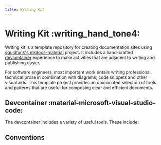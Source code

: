 ```yaml
---
title: Writing Kit
---
```


# Writing Kit :writing_hand_tone4:&nbsp;

Writing kit is a template repository for creating documentation sites using
[squidfunk's mkdocs-material](https://squidfunk.github.io/mkdocs-material) project. It includes a
hand-crafted [devcontainer](https://containers.dev) experience to make activities that are adjacent
to writing and publishing easier.

For software engineers, most important work entails writing professional, technical prose in
combination with diagrams, code snippets and other visual aids. This template project provides an
opinionated selection of tools and patterns that are useful for composing clear and efficient
documents.

## Devcontainer :material-microsoft-visual-studio-code:&nbsp;

The devcontainer includes a variety of useful tools. These include:

## Conventions

